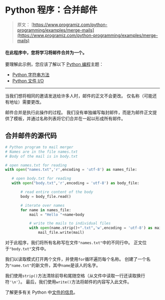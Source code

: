 # Python 程序：合并邮件

> 原文： [https://www.programiz.com/python-programming/examples/merge-mails](https://www.programiz.com/python-programming/examples/merge-mails)

#### 在此程序中，您将学习将邮件合并为一个。

要理解此示例，您应该了解以下 [Python 编程](/python-programming "Python tutorial")主题：

*   [Python 字符串方法](/python-programming/strings-method)
*   [Python 文件 I/O](/python-programming/file-operation)

* * *

当我们想将相同的邀请发送给许多人时，邮件的正文不会更改。 仅名称（可能还有地址）需要更改。

邮件合并是执行此操作的过程。 我们没有单独编写每封邮件，而是为邮件正文提供了模板，并通过名称列表将它们合并在一起以形成所有邮件。

## 合并邮件的源代码

```py
# Python program to mail merger
# Names are in the file names.txt
# Body of the mail is in body.txt

# open names.txt for reading
with open("names.txt",'r',encoding = 'utf-8') as names_file:

   # open body.txt for reading
   with open("body.txt",'r',encoding = 'utf-8') as body_file:

       # read entire content of the body
       body = body_file.read()

       # iterate over names
       for name in names_file:
           mail = "Hello "+name+body

           # write the mails to individual files
           with open(name.strip()+".txt",'w',encoding = 'utf-8') as mail_file:
               mail_file.write(mail)

```

对于此程序，我们将所有名称写在文件`"names.txt"`中的不同行中。 正文位于`"body.txt"`文件中。

我们以读取模式打开两个文件，并使用`for`循环遍历每个名​​称。 创建了一个名为`"name.txt"`的新文件，其中`name`是该人的名字。

我们使用`strip()`方法清除前导和尾随空格（从文件中读取一行还读取换行符`'\n'`）。 最后，我们使用`write()`方法将邮件的内容写入此文件。

了解更多有关 Python 中[文件的信息](/python-programming/file-operation)。
